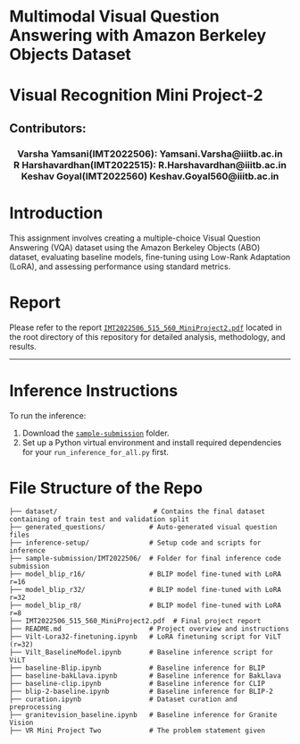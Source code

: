 # Multimodal Visual Question Answering with Amazon Berkeley Objects Dataset

# Visual Recognition Mini Project-2
## Contributors: 
<h3 align = "center">
Varsha Yamsani(IMT2022506): Yamsani.Varsha@iiitb.ac.in<br> 
R Harshavardhan(IMT2022515): R.Harshavardhan@iiitb.ac.in<br>
Keshav Goyal(IMT2022560) Keshav.Goyal560@iiitb.ac.in</h3>

# Introduction

This assignment involves creating a multiple-choice Visual Question Answering (VQA)
dataset using the Amazon Berkeley Objects (ABO) dataset, evaluating baseline models,
fine-tuning using Low-Rank Adaptation (LoRA), and assessing performance using standard metrics.

# Report

Please refer to the report [`IMT2022506_515_560_MiniProject2.pdf`](./IMT2022506_515_560_MiniProject2.pdf) located in the root directory of this repository for detailed analysis, methodology, and results.

---

# Inference Instructions

To run the inference:

1. Download the [`sample-submission`](./sample-submission) folder.
2. Set up a Python virtual environment and install required dependencies for your `run_inference_for_all.py` first.

# File Structure of the Repo

```
├── dataset/                        # Contains the final dataset containing of train test and validation split
├── generated_questions/           # Auto-generated visual question files
├── inference-setup/               # Setup code and scripts for inference
├── sample-submission/IMT2022506/  # Folder for final inference code submission
├── model_blip_r16/                # BLIP model fine-tuned with LoRA r=16
├── model_blip_r32/                # BLIP model fine-tuned with LoRA r=32
├── model_blip_r8/                 # BLIP model fine-tuned with LoRA r=8
├── IMT2022506_515_560_MiniProject2.pdf  # Final project report
├── README.md                      # Project overview and instructions
├── Vilt-Lora32-finetuning.ipynb   # LoRA finetuning script for ViLT (r=32)
├── Vilt_BaselineModel.ipynb       # Baseline inference script for ViLT
├── baseline-Blip.ipynb            # Baseline inference for BLIP
├── baseline-bakLlava.ipynb        # Baseline inference for BakLlava
├── baseline-clip.ipynb            # Baseline inference for CLIP
├── blip-2-baseline.ipynb          # Baseline inference for BLIP-2
├── curation.ipynb                 # Dataset curation and preprocessing
├── granitevision_baseline.ipynb   # Baseline inference for Granite Vision
├── VR Mini Project Two            # The problem statement given 
